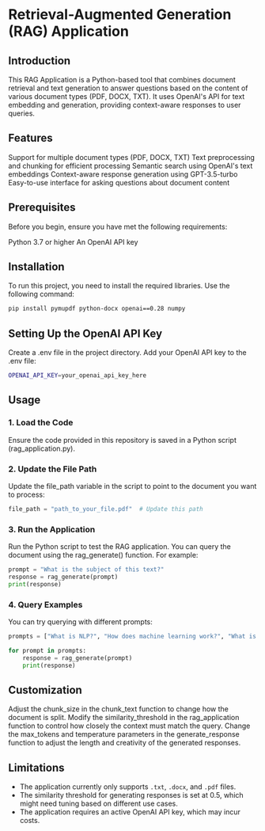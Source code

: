 # Retrieval-Augmented Generation (RAG) Application

## Introduction

This RAG Application is a Python-based tool that combines document retrieval and text generation to answer questions based on the content of various document types (PDF, DOCX, TXT). It uses OpenAI's API for text embedding and generation, providing context-aware responses to user queries.

## Features

Support for multiple document types (PDF, DOCX, TXT)
Text preprocessing and chunking for efficient processing
Semantic search using OpenAI's text embeddings
Context-aware response generation using GPT-3.5-turbo
Easy-to-use interface for asking questions about document content

## Prerequisites
Before you begin, ensure you have met the following requirements:

Python 3.7 or higher
An OpenAI API key


## Installation
To run this project, you need to install the required libraries. Use the following command:

```bash
pip install pymupdf python-docx openai==0.28 numpy
```
## Setting Up the OpenAI API Key
Create a .env file in the project directory.
Add your OpenAI API key to the .env file:
```bash
OPENAI_API_KEY=your_openai_api_key_here
```

## Usage
### 1. Load the Code
Ensure the code provided in this repository is saved in a Python script (rag_application.py).

### 2. Update the File Path
Update the file_path variable in the script to point to the document you want to process:

```python
file_path = "path_to_your_file.pdf"  # Update this path
```

### 3. Run the Application
Run the Python script to test the RAG application. You can query the document using the rag_generate() function. For example:

```python
prompt = "What is the subject of this text?"
response = rag_generate(prompt)
print(response)
```

### 4. Query Examples
You can try querying with different prompts:

```python
prompts = ["What is NLP?", "How does machine learning work?", "What is deep learning?"]

for prompt in prompts:
    response = rag_generate(prompt)
    print(response)
```

## Customization

Adjust the chunk_size in the chunk_text function to change how the document is split.
Modify the similarity_threshold in the rag_application function to control how closely the context must match the query.
Change the max_tokens and temperature parameters in the generate_response function to adjust the length and creativity of the generated responses.

## Limitations

- The application currently only supports `.txt`, `.docx`, and `.pdf` files.
- The similarity threshold for generating responses is set at 0.5, which might need tuning based on different use cases.
- The application requires an active OpenAI API key, which may incur costs.
